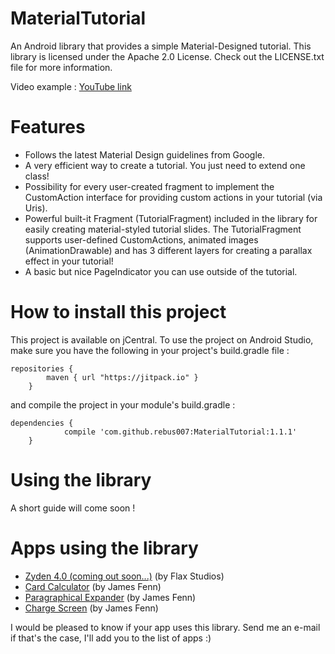 # MaterialTutorial
An Android library that provides a simple Material-Designed tutorial.
This library is licensed under the Apache 2.0 License. Check out the LICENSE.txt file for more information.

Video example : [YouTube link](https://youtu.be/WEjwE59k1oY "MaterialTutorial sample on YouTube")

# Features
- Follows the latest Material Design guidelines from Google.
- A very efficient way to create a tutorial. You just need to extend one class!
- Possibility for every user-created fragment to implement the CustomAction interface for providing custom actions in your tutorial (via Uris).
- Powerful built-it Fragment (TutorialFragment) included in the library for easily creating material-styled tutorial slides. The TutorialFragment supports user-defined CustomActions, animated images (AnimationDrawable) and has 3 different layers for creating a parallax effect in your tutorial!
- A basic but nice PageIndicator you can use outside of the tutorial.

# How to install this project
This project is available on jCentral. To use the project on Android Studio, make sure you have the following in your project's build.gradle file :
```
repositories {
	    maven { url "https://jitpack.io" }
	}
```
and compile the project in your module's build.gradle :
```
dependencies {
	        compile 'com.github.rebus007:MaterialTutorial:1.1.1'
	}
```

# Using the library
A short guide will come soon !

# Apps using the library
- [Zyden 4.0 (coming out soon...)](https://play.google.com/store/apps/details?id=com.zyden.activity "See on Play Store") (by Flax Studios)
- [Card Calculator](https://play.google.com/store/apps/details?id=com.james.calculator "See on Play Store") (by James Fenn)
- [Paragraphical Expander](https://play.google.com/store/apps/details?id=com.james.paragraphicalexpander "See on Play Store") (by James Fenn)
- [Charge Screen](https://play.google.com/store/apps/details?id=com.james.chargescreen "See on Play Store") (by James Fenn)

I would be pleased to know if your app uses this library. Send me an e-mail if that's the case, I'll add you to the list of apps :)
